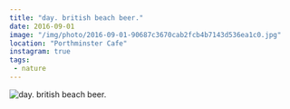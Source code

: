 ```yaml
---
title: "day. british beach beer."
date: 2016-09-01
image: "/img/photo/2016-09-01-90687c3670cab2fcb4b7143d536ea1c0.jpg"
location: "Porthminster Cafe"
instagram: true
tags:
 - nature
---
```


![day. british beach beer.](/img/photo/2016-09-01-90687c3670cab2fcb4b7143d536ea1c0.jpg)

